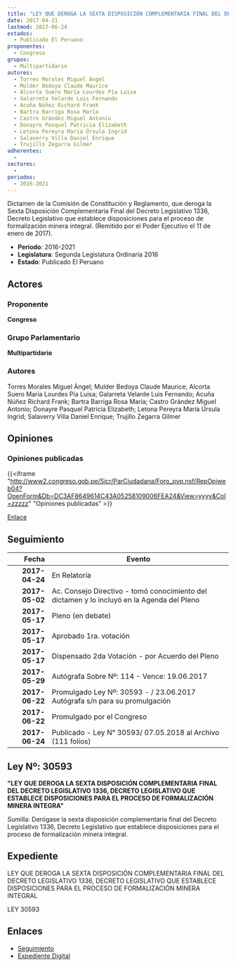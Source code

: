 ```yaml
---
title: "LEY QUE DEROGA LA SEXTA DISPOSICIÓN COMPLEMENTARIA FINAL DEL DECRETO LEGISLATIVO 1336, DECRETO LEGISLATIVO QUE ESTABLECE DISPOSICIONES PARA EL PROCESO DE FORMALIZACIÓN MINERA INTEGRAL"
date: 2017-04-21
lastmod: 2017-06-24
estados: 
  - Publicado El Peruano
proponentes: 
  - Congreso
grupos: 
  - Multipartidario
autores: 
  - Torres Morales Miguel Ángel
  - Mulder Bedoya Claude Maurice
  - Alcorta Suero María Lourdes Pía Luisa
  - Galarreta Velarde Luis Fernando
  - Acuña Núñez Richard Frank
  - Bartra Barriga Rosa María
  - Castro Grández Miguel Antonio
  - Donayre Pasquel Patricia Elizabeth
  - Letona Pereyra María Úrsula Ingrid
  - Salaverry Villa Daniel Enrique
  - Trujillo Zegarra Gilmer
adherentes: 
  - 
sectores: 
  - 
periodos: 
  - 2016-2021
---
```


Dictamen de la Comisión de Constitución y Reglamento, que deroga la Sexta Disposición Complementaria Final del Decreto Legislativo 1336, Decreto Legislativo que establece disposiciones para el proceso de formalización minera integral. (Remitido por el Poder Ejecutivo el 11 de enero de 2017).

- **Periodo**: 2016-2021
- **Legislatura**: Segunda Legislatura Ordinaria 2016
- **Estado**: Publicado El Peruano

## Actores

### Proponente

**Congreso**

### Grupo Parlamentario

**Multipartidario**

### Autores

Torres Morales Miguel Ángel; Mulder Bedoya Claude Maurice; Alcorta Suero María Lourdes Pía Luisa; Galarreta Velarde Luis Fernando; Acuña Núñez Richard Frank; Bartra Barriga Rosa María; Castro Grández Miguel Antonio; Donayre Pasquel Patricia Elizabeth; Letona Pereyra María Úrsula Ingrid; Salaverry Villa Daniel Enrique; Trujillo Zegarra Gilmer


## Opiniones

### Opiniones publicadas

{{<iframe "http://www2.congreso.gob.pe/Sicr/ParCiudadana/Foro_pvp.nsf/RepOpiweb04?OpenForm&Db=DC3AF8649614C43A05258109006FEA24&View=yyyy&Col=zzzzz" "Opiniones publicadas" >}}

[Enlace](http://www2.congreso.gob.pe/Sicr/ParCiudadana/Foro_pvp.nsf/RepOpiweb04?OpenForm&Db=DC3AF8649614C43A05258109006FEA24&View=yyyy&Col=zzzzz)

## Seguimiento

| Fecha | Evento |
|------:|--------|
| **2017-04-24** | En Relatoría|
| **2017-05-02** | Ac. Consejo Directivo - tomó conocimiento del dictamen y lo incluyó en la Agenda del Pleno|
| **2017-05-17** | Pleno (en debate)|
| **2017-05-17** | Aprobado 1ra. votación|
| **2017-05-17** | Dispensado 2da Votación - por Acuerdo del Pleno|
| **2017-05-29** | Autógrafa Sobre Nº: 114 - Vence: 19.06.2017|
| **2017-06-22** | Promulgado Ley Nº: 30593 - / 23.06.2017 Autógrafa s/n para su promulgación|
| **2017-06-22** | Promulgado por el Congreso|
| **2017-06-24** | Publicado - Ley N° 30593/ 07.05.2018 al Archivo (111 folios)|

## Ley Nº: 30593

**"LEY QUE DEROGA LA SEXTA DISPOSICIÓN COMPLEMENTARIA FINAL DEL DECRETO LEGISLATIVO 1336, DECRETO LEGISLATIVO QUE ESTABLECE DISPOSICIONES PARA EL PROCESO DE FORMALIZACIÓN MINERA INTEGRA"**

Sumilla: Derógase la sexta disposición complementaria final del Decreto Legislativo 1336, Decreto Legislativo que establece disposiciones para el proceso de formalización minera integral.


## Expediente

LEY QUE DEROGA LA SEXTA DISPOSICIÓN COMPLEMENTARIA FINAL DEL DECRETO LEGISLATIVO 1336, DECRETO LEGISLATIVO QUE ESTABLECE DISPOSICIONES PARA EL PROCESO DE FORMALIZACIÓN MINERA INTEGRAL

LEY 30593


## Enlaces 

- [Seguimiento](http://www2.congreso.gob.pe/Sicr/TraDocEstProc/CLProLey2016.nsf/f7fff46988ca05b1052578e100829cc7/846668f0c8903a390525810c0054cb2c?OpenDocument)
- [Expediente Digital](http://www2.congreso.gob.pehttp://www2.congreso.gob.pe/Sicr/TraDocEstProc/CLProLey2016.nsf/f7fff46988ca05b1052578e100829cc7/846668f0c8903a390525810c0054cb2c?OpenDocument&Click=05257FB7005EB655.eb71d0cf91d8294e05256cdf006b5706/$Body/0.1C6C)
